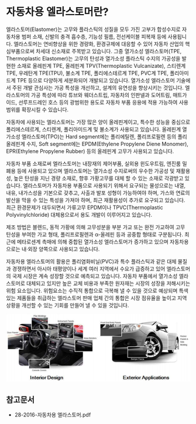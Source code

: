 # 자동차용 엘라스토머란?

엘라스토머(Elastomer)는 고무와 플라스틱의 성질을 모두 가진 고부가 합성수지로 자동차용 범퍼 소재, 신발의 충격 흡수층, 기능성 필름, 전선케이블 피복재 등에 사용됩니다. 
엘라스토머는 연비향상을 위한 경량화, 환경규제에 대응할 수 있어 자동차 산업의 핵심부품으로써 차세대 신소재로 주목받고 있습니다. 
그중 열가소성 엘라스토머(TPE, Thermoplastic Elastomer)는 고무의 탄성과 열가소성 플라스틱 수지의 가공성을 발현한 소재로 올레핀계 TPE, 올레핀계 TPV(Thermoplastic Vulcanizate), 스티렌계 TPE, 우레탄계 TPE(TPU), 불소계 TPE, 폴리에스테르계 TPE, PVC계 TPE, 폴리아미드계 TPE 등으로 다양하게 세분화되어 개발되고 있습니다. 
열가소성 엘라스토머 기술에서 주된 개발 관심사는 가공 특성을 개선하고, 설계의 유연성을 향상시키는 것입니다. 
엘라스토머의 가공 특성에 따라 튜브와 웨더스트립, 자동차의 인판넬과 도어트림, 매트가이드, 선루프드레인 호스 등의 광범위한 용도로 자동차 부품 응용에 적용 가능하여 사용 범위를 확장시킬 수 있습니다. 

자동차에 사용되는 엘라스토머는 가장 많은 양이 올레핀계이고, 특수한 성능을 중심으로 폴리에스테르계, 스티렌계, 폴리아미드계 및 불소계가 사용되고 있습니다. 
올레핀계 열가소성 엘라스토머(TPO)는 Hard segment에는 폴리에틸렌, 폴리프로필렌 등의 폴리올레핀계 수지, Soft segment에는 EPDM(Ethylene Propylene Diene Monomer), EPR(Ethylene Propylene Rubber) 등의 올레핀계 고무가 사용되고 있습니다.

자동차 부품 소재로써 엘라스토머는 내장재의 제어부품, 실외용 윈도우트림, 엔진룸 밀폐용 등에 사용되고 있으며 엘라스토머는 열가소성 수지로써의 우수한 가공성 및 재활용성, 높은 탄성을 지닌 경량 소재로, 향후 가황고무를 대체 할 수 있는 소재로 각광받고 있습니다. 
엘라스토머가 자동차용 부품으로 사용되기 위해서 요구되는 물성으로는 내열, 내유, 내가스성을 기본으로 갖추고, 사출과 발포 성형이 가능하여야 하며, 가스와 연료의 발산을 막을 수 있는 특성을 가져야 하며, 최근 재활용성이 추가로 요구되고 있습니다. 
최근 환경문제가 대두되면서 가류고무 EPDM이나 TPVC(Thermoplastic Polyvinylchloride) 대체용으로서 용도 개발이 이루어지고 있습니다.

제조 방법은 블렌드, 동적 가황에 의해 고무성분을 부분 가교 또는 완전 가교하여 고무 탄성을 부여한 가교 형태, 폴리프로필렌과 α-올레핀 등과 공중합 형태로 구분됩니다. 
최근에 메타로센계 촉매에 의해 중합된 열가소성 엘라스토머가 증가하고 있으며 자동차용으로는 내·외장 양쪽으로 사용되고 있습니다.

자동차용 엘라스토머의 활용은 폴리염화비닐(PVC)과 특수 플라스틱과 같은 대체 물질과 경쟁하면서 아시아 태평양이나 세계 여러 지역에서 수요가 급증하고 있어 엘라스토머의 국제 시장은 계속 성장할 것으로 예측되고 있습니다. 
자동차 부품에서 열가소성 엘라스토머로 대체되고 있지만 높은 교체 비용과 부족한 원자재는 시장의 성장을 저해시키는 위험 요소입니다. 
위험요소는 수직적 통합으로 극복해 낼 수 있을 것으로 예상되며 특색 있는 제품들을 취급하는 엘라스토머 판매 업체 간의 통합은 시장 점유율을 높이고 지역 상황을 개선할 수 있는 기회를 만들어 낼 수 있을 것입니다.

![](./images/자동차용엘라스토머_Q1_1_1.PNG)

## 참고문서
- 28-2016-자동차용 엘라스토머.pdf